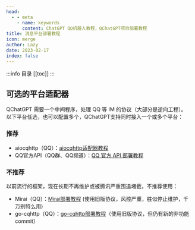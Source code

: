 ```yaml
---
head:
  - - meta
    - name: keywords
      content: ChatGPT QQ机器人教程，QChatGPT项目部署教程
title: 消息平台部署教程
icon: merge
author: Lazy
date: 2023-02-17
index: false
---
```


:::info 目录
[[toc]]
:::

## 可选的平台适配器

QChatGPT 需要一个中间程序，处理 QQ 等 IM 的协议（大部分是逆向工程）。  
以下平台任选，也可以配置多个，QChatGPT支持同时接入一个或多个平台：

### 推荐

- aiocqhttp（QQ）：[aiocqhttp适配器教程](aiocqhttp/)
- QQ官方API（QQ群、QQ频道）：[QQ 官方 API 部署教程](official.md)

### 不推荐

以前流行的框架，现在长期不再维护或被腾讯严重围追堵截，不推荐使用：

- Mirai（QQ）：[Mirai部署教程](mirai.md) (使用旧版协议，风控严重，胜似停止维护，千万别特么用)
- go-cqhttp（QQ）：[go-cqhttp部署教程](gocq.md)（使用旧版协议，但仍有新的非功能commit）

